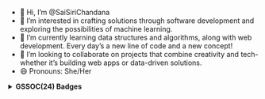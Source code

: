 - 👋 Hi, I’m @SaiSiriChandana
- 👀 I’m interested in crafting solutions through software development and exploring the possibilities of machine learning.
- 🌱 I’m currently learning data structures and algorithms, along with web development. Every day’s a new line of code and a new concept!
- 💞️ I’m looking to collaborate on projects that combine creativity and tech-whether it’s building web apps or data-driven solutions.
- 😄 Pronouns: She/Her

<!---
SaiSiriChandana/SaiSiriChandana is a ✨ special ✨ repository because its `README.md` (this file) appears on your GitHub profile.
You can click the Preview link to take a look at your changes.
--->
<details>	
 <summary><b>GSSOC(24) Badges </b></summary><br>
<!--<div style='display:flex; align-items:center; gap: 10px;' align='center'><a href="https://gssoc.girlscript.tech/leaderboard">--->
<img src="https://raw.githubusercontent.com/GSSoC24/Postman-Challenge/main/docs/assets/Postman%20White.png" width="100px" height="100px" />
  <img src="https://raw.githubusercontent.com/GSSoC24/Postman-Challenge/main/docs/assets/1.png" width="100px" height="100px" />
  <img src="https://raw.githubusercontent.com/GSSoC24/Postman-Challenge/main/docs/assets/2.png" width="100px" height="100px" />
  <img src="https://raw.githubusercontent.com/GSSoC24/Postman-Challenge/main/docs/assets/3.png" width="100px" height="100px" />
  <img src="https://raw.githubusercontent.com/GSSoC24/Postman-Challenge/main/docs/assets/4.png" width="100px" height="100px" />
  <img src="https://raw.githubusercontent.com/GSSoC24/Postman-Challenge/main/docs/assets/5.png" width="100px" height="100px" />
 </a>
</div>
</details>
